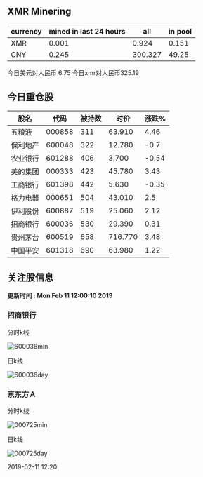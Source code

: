 ## XMR Minering

|currency|mined in last 24 hours|all|in pool|
|---|---|---|---|
|XMR|0.001|0.924|0.151|
|CNY|0.245|300.327|49.25|

今日美元对人民币 6.75	今日xmr对人民币325.19


## 今日重仓股 

|股名|代码|被持数|时价|涨跌%|
|---|---|---|---|---|
|五粮液|000858|311|63.910|4.46|
|保利地产|600048|322|12.780|-0.7|
|农业银行|601288|406|3.700|-0.54|
|美的集团|000333|423|45.780|3.43|
|工商银行|601398|442|5.630|-0.35|
|格力电器|000651|504|43.010|2.5|
|伊利股份|600887|519|25.060|2.12|
|招商银行|600036|530|29.390|0.31|
|贵州茅台|600519|658|716.770|3.48|
|中国平安|601318|690|63.980|1.22|

## 关注股信息
**更新时间 : Mon Feb 11 12:00:10 2019**
### 招商银行 
分时k线

![600036min](http://image.sinajs.cn/newchart/min/n/sh600036.gif)

日k线

![600036day](http://image.sinajs.cn/newchart/daily/n/sh600036.gif)

### 京东方Ａ 
分时k线

![000725min](http://image.sinajs.cn/newchart/min/n/sz000725.gif)

日k线

![000725day](http://image.sinajs.cn/newchart/daily/n/sz000725.gif)

2019-02-11 12:20